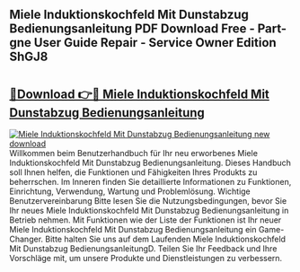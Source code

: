 ## Miele Induktionskochfeld Mit Dunstabzug Bedienungsanleitung PDF Download Free - Part-gne User Guide Repair - Service Owner Edition ShGJ8

# <h2><a href="http://df662w.blite.top/?on=Miele+Induktionskochfeld+Mit+Dunstabzug+Bedienungsanleitung">🔗Download 👉🔴 Miele Induktionskochfeld Mit Dunstabzug Bedienungsanleitung</a></h2>

[![Miele Induktionskochfeld Mit Dunstabzug Bedienungsanleitung new download](https://i.imgur.com/lujVjoI.png)](http://df662w.blite.top/?on=Miele+Induktionskochfeld+Mit+Dunstabzug+Bedienungsanleitung)
Willkommen beim Benutzerhandbuch für Ihr neu erworbenes Miele Induktionskochfeld Mit Dunstabzug Bedienungsanleitung. Dieses Handbuch soll Ihnen helfen, die Funktionen und Fähigkeiten Ihres Produkts zu beherrschen. Im Inneren finden Sie detaillierte Informationen zu Funktionen, Einrichtung, Verwendung, Wartung und Problemlösung. Wichtige Benutzervereinbarung Bitte lesen Sie die Nutzungsbedingungen, bevor Sie Ihr neues Miele Induktionskochfeld Mit Dunstabzug Bedienungsanleitung in Betrieb nehmen. Mit Funktionen wie der Liste der Funktionen ist Ihr neuer Miele Induktionskochfeld Mit Dunstabzug Bedienungsanleitung ein Game-Changer. Bitte halten Sie uns auf dem Laufenden Miele Induktionskochfeld Mit Dunstabzug BedienungsanleitungD. Teilen Sie Ihr Feedback und Ihre Vorschläge mit, um unsere Produkte und Dienstleistungen zu verbessern.
